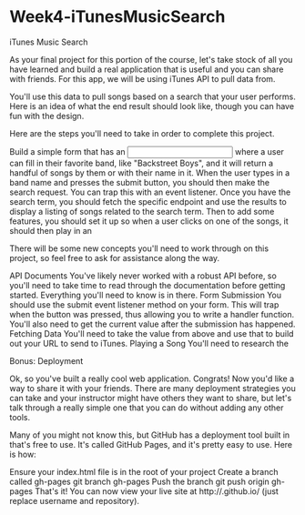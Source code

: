 # Week4-iTunesMusicSearch

iTunes Music Search  

As your final project for this portion of the course, let's take stock of all you have learned and build a real application that is useful and you can share with friends. For this app, we will be using iTunes API to pull data from.

You'll use this data to pull songs based on a search that your user performs. Here is an idea of what the end result should look like, though you can have fun with the design.

Here are the steps you'll need to take in order to complete this project.

Build a simple form that has an <input> where a user can fill in their favorite band, like "Backstreet Boys", and it will return a handful of songs by them or with their name in it.
When the user types in a band name and presses the submit button, you should then make the search request. You can trap this with an event listener.
Once you have the search term, you should fetch the specific endpoint and use the results to display a listing of songs related to the search term.
Then to add some features, you should set it up so when a user clicks on one of the songs, it should then play in an <audio> tag that you've also added to the page (see the mockup).
Hints & Tips  

There will be some new concepts you'll need to work through on this project, so feel free to ask for assistance along the way.

API Documents
You've likely never worked with a robust API before, so you'll need to take time to read through the documentation before getting started. Everything you'll need to know is in there.
Form Submission
You should use the submit event listener method on your form. This will trap when the button was pressed, thus allowing you to write a handler function.
You'll also need to get the current value after the submission has happened.
Fetching Data
You'll need to take the value from above and use that to build out your URL to send to iTunes.
Playing a Song
You'll need to research the <audio> tag for this part - docs here
Hint: You'll need to dynamically change the src value
The biggest gotchya will likely be getting the song to play. Since your JavaScript has already run, if you added an click event listener to your page, but you add the content after the fact it won't register. You need to get creative here, but putting your click around the entire results section, and then making sure to get the correct item clicked on. Here is a great article on Event Delegation

Bonus: Deployment  

Ok, so you've built a really cool web application. Congrats! Now you'd like a way to share it with your friends. There are many deployment strategies you can take and your instructor might have others they want to share, but let's talk through a really simple one that you can do without adding any other tools.

Many of you might not know this, but GitHub has a deployment tool built in that's free to use. It's called GitHub Pages, and it's pretty easy to use. Here is how:

Ensure your index.html file is in the root of your project
Create a branch called gh-pages
git branch gh-pages
Push the branch
git push origin gh-pages
That's it!
You can now view your live site at http://<username>.github.io/<repository> (just replace username and repository).
